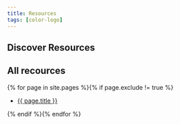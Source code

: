 ```yaml
---
title: Resources
tags: [color-logo]
---
```


<!-- Done for the new website! -->

<section class="breadcrumb-area">
         <div class="breadcrumb-shape"></div>
         <div class="container">
            <div class="row">
               <div class="col-lg-12">
                  <div class="breadcrumb-inn">
                     <div class="section-title wow fadeInUp" data-wow-duration="1s" data-wow-delay="0.3s" style="visibility: visible; animation-duration: 1s; animation-delay: 0.3s; animation-name: fadeInUp;">
                       <h2>Discover <span>Resources</span></h2>
                     </div>
                  </div>
               </div>
            </div>
         </div>
</section>


<section class="about-page-section section_100">
<div class="container">
<div class="row">
<div class="col-lg-12">

<h1> All recources </h1>
{% for page in site.pages %}{% if page.exclude != true %}
<ul class="list-inline">
<li><a href="{{ page.url }}">{{ page.title }}</a></li>
</ul>
{% endif %}{% endfor %}


</div>
</div>
</div>
</section>